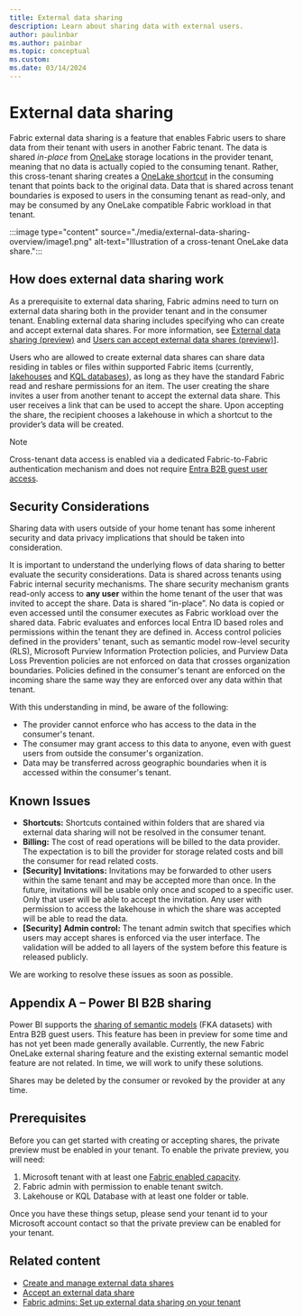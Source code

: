 ```yaml
---
title: External data sharing
description: Learn about sharing data with external users.
author: paulinbar
ms.author: painbar
ms.topic: conceptual
ms.custom:
ms.date: 03/14/2024
---
```


# External data sharing

Fabric external data sharing is a feature that enables Fabric users to share data from their tenant with users in another Fabric tenant. The data is shared *in-place* from [OneLake](../onelake/onelake-overview.md) storage locations in the provider tenant, meaning that no data is actually copied to the consuming tenant. Rather, this cross-tenant sharing creates a [OneLake shortcut](../onelake/onelake-shortcuts.md) in the consuming tenant that points back to the original data. Data that is shared across tenant boundaries is exposed to users in the consuming tenant as read-only, and may be consumed by any OneLake compatible Fabric workload in that tenant.

:::image type="content" source="./media/external-data-sharing-overview/image1.png" alt-text="Illustration of a cross-tenant OneLake data share.":::

## How does external data sharing work

As a prerequisite to external data sharing, Fabric admins need to turn on external data sharing both in the provider tenant and in the consumer tenant. Enabling external data sharing includes specifying who can create and accept external data shares. For more information, see [External data sharing (preview)](../admin/service-admin-portal-export-sharing.md#external-data-sharing-preview) and [Users can accept external data shares (preview)](../admin/service-admin-portal-export-sharing.md#users-can-accept-external-data-shares-preview)].

Users who are allowed to create external data shares can share data residing in tables or files within supported Fabric items (currently, [lakehouses](../data-engineering/lakehouse-overview.md) and [KQL databases](../real-time-analytics/create-database.md)), as long as they have the standard Fabric read and reshare permissions for an item. The user creating the share invites a user from another tenant to accept the external data share. This user receives a link that can be used to accept the share. Upon accepting the share, the recipient chooses a lakehouse in which a shortcut to the provider’s data will be created.

> [!NOTE]
> Cross-tenant data access is enabled via a dedicated Fabric-to-Fabric authentication mechanism and does not require [Entra B2B guest user access](/power-bi/enterprise/service-admin-azure-ad-b2b).

## Security Considerations

Sharing data with users outside of your home tenant has some inherent security and data privacy implications that should be taken into consideration.

It is important to understand the underlying flows of data sharing to better evaluate the security considerations. Data is shared across tenants using Fabric internal security mechanisms. The share security mechanism grants read-only access to **any user** within the home tenant of the user that was invited to accept the share. Data is shared “in-place”. No data is copied or even accessed until the consumer executes as Fabric workload over the shared data. Fabric evaluates and enforces local Entra ID based roles and permissions within the tenant they are defined in. Access control policies defined in the providers' tenant, such as semantic model row-level security (RLS), Microsoft Purview Information Protection policies, and Purview Data Loss Prevention policies are not enforced on data that crosses organization boundaries. Policies defined in the consumer's tenant are enforced on the incoming share the same way they are enforced over any data within that tenant.

With this understanding in mind, be aware of the following:

* The provider cannot enforce who has access to the data in the consumer's tenant.
* The consumer may grant access to this data to anyone, even with guest users from outside the consumer's organization.
* Data may be transferred across geographic boundaries when it is accessed within the consumer's tenant.

## Known Issues

* **Shortcuts:** Shortcuts contained within folders that are shared via external data sharing will not be resolved in the consumer tenant. 
* **Billing:** The cost of read operations will be billed to the data provider. The expectation is to bill the provider for storage related costs and bill the consumer for read related costs.
* **[Security]** **Invitations:** Invitations may be forwarded to other users within the same tenant and may be accepted more than once. In the future, invitations will be usable only once and scoped to a specific user. Only that user will be able to accept the invitation. Any user with permission to access the lakehouse in which the share was accepted will be able to read the data.
* **[Security]** **Admin control:** The tenant admin switch that specifies which users may accept shares is enforced via the user interface. The validation will be added to all layers of the system before this feature is released publicly.

We are working to resolve these issues as soon as possible.

## Appendix A – Power BI B2B sharing

Power BI supports the [sharing of semantic models](https://learn.microsoft.com/en-us/power-bi/collaborate-share/service-dataset-external-org-share-admin) (FKA datasets) with Entra B2B guest users. This feature has been in preview for some time and has not yet been made generally available. Currently, the new Fabric OneLake external sharing feature and the existing external semantic model feature are not related. In time, we will work to unify these solutions.

Shares may be deleted by the consumer or revoked by the provider at any time.



## Prerequisites

Before you can get started with creating or accepting shares, the private preview must be enabled in your tenant. To enable the private preview, you will need:

1. Microsoft tenant with at least one [Fabric enabled capacity](../admin/fabric-switch.md). 
1. Fabric admin with permission to enable tenant switch.
1. Lakehouse or KQL Database with at least one folder or table.

Once you have these things setup, please send your tenant id to your Microsoft account contact so that the private preview can be enabled for your tenant.

## Related content

* [Create and manage external data shares](./external-data-sharing-create.md)
* [Accept an external data share](./external-data-sharing-accept.md)
* [Fabric admins: Set up external data sharing on your tenant](../get-started/roles-workspaces.md)
